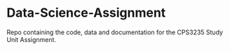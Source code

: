 # Data-Science-Assignment
Repo containing the code, data and documentation for the CPS3235 Study Unit Assignment.
